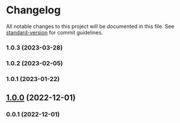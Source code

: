 # Changelog

All notable changes to this project will be documented in this file. See [standard-version](https://github.com/conventional-changelog/standard-version) for commit guidelines.

### 1.0.3 (2023-03-28)

### 1.0.2 (2023-02-05)

### 1.0.1 (2023-01-22)

## [1.0.0](https://github.com/Kikobeats/send-http/compare/v0.0.1...v1.0.0) (2022-12-01)

### 0.0.1 (2022-12-01)
